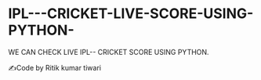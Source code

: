 # IPL---CRICKET-LIVE-SCORE-USING-PYTHON-
WE CAN CHECK LIVE IPL-- CRICKET SCORE USING PYTHON.


✍️Code by Ritik kumar tiwari
